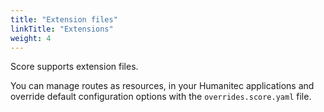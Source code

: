 ```yaml
---
title: "Extension files"
linkTitle: "Extensions"
weight: 4
---
```


Score supports extension files.

You can manage routes as resources, in your Humanitec applications and override default configuration options with the `overrides.score.yaml` file.
